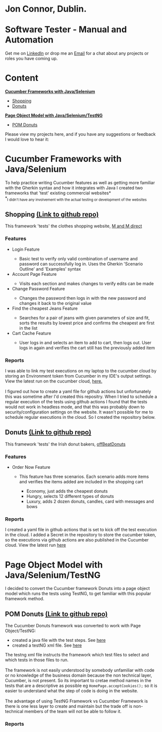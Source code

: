 # Jon Connor, Dublin.<br><br>Software Tester - Manual and Automation 

Get me on <a href="https://www.linkedin.com/in/jonconnordublin/" target="_blank">LinkedIn</a> or drop me an <a href="mailto:jonconnor@live.ie" target="_blank">Email</a> for a chat about any projects or roles you have coming up.

# Content

**[Cucumber Frameworks with Java/Selenium](#CucumberFrameworks)**
   * [Shopping](#Shopping)
   * [Donuts](#Donuts)

**[Page Object Model with Java/Selenium/TestNG](#pom)**
  * [POM Donuts](#pomdonuts)

Please view my projects here, and if you have any suggestions or feedback I would love to hear it:

# Cucumber Frameworks with Java/Selenium <a name="CucumberFrameworks"></a>
To help practice writing Cucumber features as well as getting more familiar with the Gherkin syntax and how it integrates with Java I created two frameworks that 'test' existing commercial websites*<br>
*<sub>I didn't have any involvement with the actual testing or development of the websites</sub>
## Shopping <a name="Shopping"></a> <a href="https://github.com/JonConnorATI/ShopMandM" target="_blank">(Link to github repo)</a>
This framework 'tests' the clothes shopping website, <a href="https://www.mandmdirect.ie/" target="_blank">M and M direct</a>
### Features
<ul>
    <li>Login Feature</li>
        <ul>
            <li>Basic test to verify only valid combination of username and password can successfully log in. Uses the Gherkin 'Scenario Outline' and 'Examples' syntax</li>
        </ul>
    <li>Account Page Feature</li>
        <ul>
            <li>Visits each section and makes changes to verify edits can be made</li>
        </ul>
    <li>Change Password Feature</li>
        <ul>
            <li>Changes the password then logs in with the new password and changes it back to the original value</li>
        </ul>
    <li>Find the cheapest Jeans Feature</li>
        <ul>
            <li>Searches for a pair of jeans with given parameters of size and fit, sorts the results by lowest price and confirms the cheapest are first in the list</li>
        </ul>    
    <li>Cart Cache Feature</li>
        <ul>
            <li>User logs in and selects an item to add to cart, then logs out. User logs in again and verifies the cart still has the previously added item</li>
        </ul>
</ul>

### Reports
I was able to link my test executions on my laptop to the cucumber cloud by storing an Environment token from Cucumber in my IDE's output settings.
View the latest run on the cucumber cloud, <a href="https://reports.cucumber.io/reports/18ca5276-2cd9-4b9c-9a25-a6ccedbd5375" target="_blank">here.</a><br><br>
I figured out how to create a yaml file for github actions but unfortunately this was sometime after I'd created this repositry. When I tried to schedule a regular execution of the tests using github actions I found that the tests would not work in headless mode, and that this was probably down to security/configuration settings on the website. It wasn't possible for me to schedule regular executions in the cloud. So I created the repository below.
   
## Donuts <a name="Donuts"></a> <a href="https://github.com/JonConnorATI/Donuts" target="_blank">(Link to github repo)</a>
This framework 'tests' the Irish donut bakers, <a href="https://offbeatdonuts.com/" target="_blank">offBeatDonuts</a>
### Features
<ul>
    <li>Order Now Feature</li>
        <ul>
            <li>This feature has three scenarios. Each scenario adds more items and verifies the items added are included in the shopping cart</li>
                <ul>
                    <li>Economy, just adds the cheapest donuts </li>
                    <li>Hungry, selects 12 different types of donuts</li>
                    <li>Luxury, adds 2 dozen donuts, candles, card with messages and bows</li>
                </ul>
        </ul>        
</ul>

### Reports
I created a yaml file in github actions that is set to kick off the test execution in the cloud. I added a Secret in the repository to store the cucumber token, so the executions via github actions are also published in the Cucumber cloud.
View the latest run <a href="https://reports.cucumber.io/reports/ae8d4eea-eaf4-47c6-bc0d-8a053db4d051" target="_blank">here</a>

# Page Object Model with Java/Selenium/TestNG <a name="pom"></a>
I decided to convert the Cucumber framework Donuts into a page object model which runs the tests using TestNG, to get familiar with this popular framework method.

## POM Donuts <a name="pomdonuts"></a> <a href="https://github.com/JonConnorATI/donutsPageObjectModel" target="_blank">(Link to github repo)</a>
The Cucumber Donuts framework was converted to work with Page Object/TestNG:
<ul>
  <li>created a java file with the test steps. See <a href="https://github.com/JonConnorATI/donutsPageObjectModel/blob/main/src/test/java/tests/OrderNowDonutsTests.java" target="_blank">here</a></li>
  <li>created a testNG xml file. See <a href="https://github.com/JonConnorATI/donutsPageObjectModel/blob/main/testng.xml" target="_blank">here</a></li>
</ul>

The testng xml file instructs the framework which test files to select and which tests in those files to run.<br><br>
The framework is not easily understood by somebody unfamiliar with code or no knowledge of the business domain because the non technical layer, Cucumber, is not present. So its important to cretae method names in the tests that are a descriptive as possible eg ```HomePage.acceptCookies();``` 
 so it is easier to understand what the step of code is doing in the website.<br><br>
The advantage of using TestNG Framework vs Cucumber Framework is there is one less layer to create and maintain but the trade off is non-technical members of the team will not be able to follow it.

### Reports


<!--

     <li>Two Cucumber test frameworks: <a href="https://github.com/JonConnorATI/ShopMandM" target="_blank">Shopping</a>, and <a href="https://github.com/JonConnorATI/Donuts" target="_blank">Donuts</a>. Created the frameworks to 'test' these active commercial websites, <a href="https://www.mandmdirect.ie/" target="_blank">M and M direct</a> and <a href="https://offbeatdonuts.com/" target="_blank">offBeatDonuts</a>, which includes a method to use Chrome, Edge or Firefox browsers. As I've updated the frameworks to use WebDriver Manager, there's no need to download the webdrivers for the browsers. View the latest runs in these cucumber reports <a href="https://reports.cucumber.io/reports/18ca5276-2cd9-4b9c-9a25-a6ccedbd5375" target="_blank">Shopping</a> and .</li>
    <li>I've replicated the Donuts Cucumber framework as a java TestNG framework using the page object model - <a href="https://github.com/JonConnorATI/donutsPageObjectModel" target="_blank">POM Donuts</a>. Again this framework uses WebDriver Manager, so no webdrivers are needed.</li>
    <li>This is a Robot Framework version of the same tests but written using the built in Browser (playwright) library. Check it out, <a href="https://github.com/JonConnorATI/RobotDonuts" target="_blank">Robot Donuts</a>. </li>
    <li>Some web content I created to highlight my skills and what I know about cucumber - <a href="https://jonconnorati.github.io/JonConnorSWTester/" target="_blank">About Me</a> includes <a href="https://jonconnorati.github.io/JonConnorSWTester/bdd.html" target="_blank">BDD/Cucumber/Automation</a></li>
    <li>A web page I created to test a simple input/output rule - <a href ="https://jonconnorati.github.io/JonConnorSWTester/Grades.html" target="_blank">Grades</a> - Takes an input and grades it. Used in the <a href="https://jonconnorati.github.io/JonConnorSWTester/automation.html" target="_blank">Automation</a> section of <a href="https://jonconnorati.github.io/JonConnorSWTester/" target="_blank">About Me</a> to show and explain how cucumber works.</li>
    <li>A web page I created after an interview because the question threw me for a second and I realised how much I take for granted - <a href="https://jonconnorati.github.io/JonConnorSWTester/bugreport.html" target="_blank">Bug Reports</a> - a reminder of the information for a good bug report and why we need it.</li>
    <!--<li>A web page I created - <a href="https://jonconnorati.github.io/Membership-ChristmasCountdown/" target="_blank">Christmas Countdown</a> - a chrsitmas countdown for a friend who loves Christmas.</li>
    <li>More to come, I'm currently looking at working with API's and restAssured. Check back soon</li>
</ul> -->
<!---
JonConnorATI/JonConnorATI is a ✨ special ✨ repository because its `README.md` (this file) appears on your GitHub profile.
You can click the Preview link to take a look at your changes.
--->
